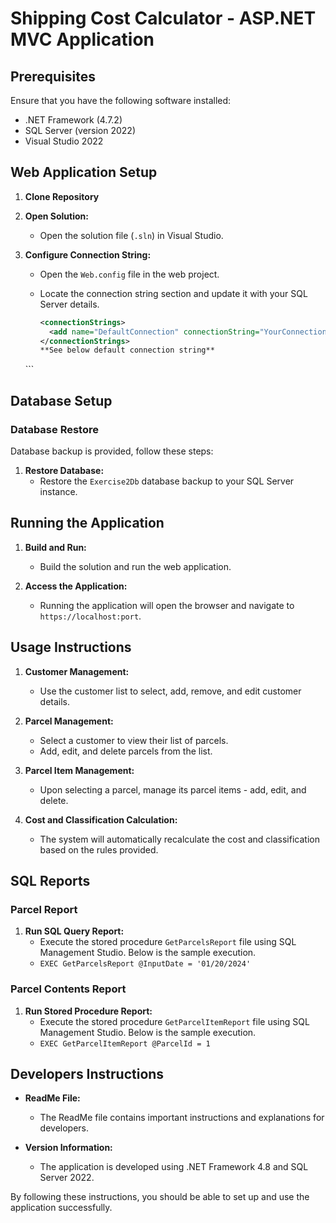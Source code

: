 # Shipping Cost Calculator - ASP.NET MVC Application

## Prerequisites

Ensure that you have the following software installed:

- .NET Framework (4.7.2)
- SQL Server (version 2022)
- Visual Studio 2022

## Web Application Setup

1. **Clone Repository**

2. **Open Solution:**
   - Open the solution file (`.sln`) in Visual Studio.

3. **Configure Connection String:**
   - Open the `Web.config` file in the web project.
   - Locate the connection string section and update it with your SQL Server details.

     ```xml
     <connectionStrings>
       <add name="DefaultConnection" connectionString="YourConnectionStringHere" providerName="System.Data.SqlClient" />
     </connectionStrings>
     **See below default connection string**
    <connectionStrings>
        <add name="Exercise2ConnectionString" connectionString="Data Source=.;Initial Catalog=Exercise2Db;Integrated Security=True; TrustServerCertificate=True;" providerName="System.Data.SqlClient" />
    </connectionStrings>
     ```

## Database Setup

### Database Restore

Database backup is provided, follow these steps:

1. **Restore Database:**
   - Restore the `Exercise2Db` database backup to your SQL Server instance.

## Running the Application

1. **Build and Run:**
   - Build the solution and run the web application.

2. **Access the Application:**
   - Running the application will open the browser and navigate to `https://localhost:port`.

## Usage Instructions

1. **Customer Management:**
   - Use the customer list to select, add, remove, and edit customer details.

2. **Parcel Management:**
   - Select a customer to view their list of parcels.
   - Add, edit, and delete parcels from the list.

3. **Parcel Item Management:**
   - Upon selecting a parcel, manage its parcel items - add, edit, and delete.

4. **Cost and Classification Calculation:**
   - The system will automatically recalculate the cost and classification based on the rules provided.

## SQL Reports

### Parcel Report

1. **Run SQL Query Report:**
   - Execute the stored procedure `GetParcelsReport` file using SQL Management Studio. Below is the sample execution.
   - `EXEC GetParcelsReport @InputDate = '01/20/2024'`

### Parcel Contents Report

1. **Run Stored Procedure Report:**
   - Execute the stored procedure `GetParcelItemReport` file using SQL Management Studio. Below is the sample execution.
   - `EXEC GetParcelItemReport @ParcelId = 1`

## Developers Instructions

- **ReadMe File:**
  - The ReadMe file contains important instructions and explanations for developers.
  
- **Version Information:**
  - The application is developed using .NET Framework 4.8 and SQL Server 2022.

By following these instructions, you should be able to set up and use the application successfully.
